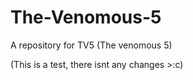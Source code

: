 # The-Venomous-5
A repository for TV5 (The venomous 5)

(This is a test, there isnt any changes >:c)
